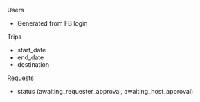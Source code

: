 Users
* Generated from FB login

Trips
* start_date
* end_date
* destination

Requests
* status (awaiting_requester_approval, awaiting_host_approval)
